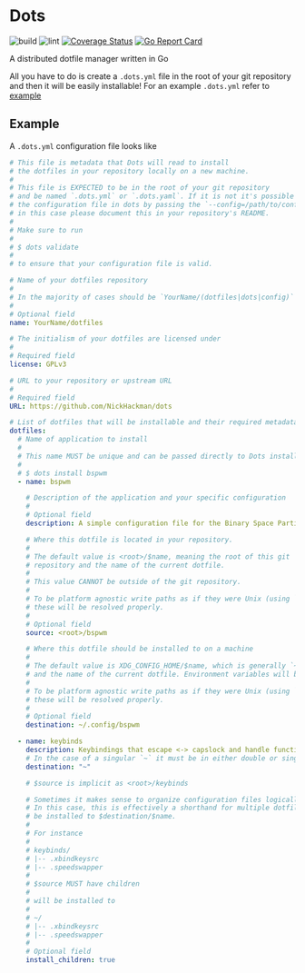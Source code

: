 # Dots

![build](https://github.com/NickHackman/dots/workflows/build/badge.svg)
![lint](https://github.com/NickHackman/dots/workflows/lint/badge.svg)
[![Coverage Status](https://coveralls.io/repos/github/NickHackman/dots/badge.svg?branch=master)](https://coveralls.io/github/NickHackman/dots?branch=master)
[![Go Report Card](https://goreportcard.com/badge/github.com/NickHackman/dots)](https://goreportcard.com/report/github.com/NickHackman/dots)

A distributed dotfile manager written in Go

All you have to do is create a `.dots.yml` file in the root of your git repository
and then it will be easily installable! For an example `.dots.yml` refer to [example](#example)

## Example

A `.dots.yml` configuration file looks like

```yaml
# This file is metadata that Dots will read to install
# the dotfiles in your repository locally on a new machine.
#
# This file is EXPECTED to be in the root of your git repository
# and be named `.dots.yml` or `.dots.yaml`. If it is not it's possible to set
# the configuration file in dots by passing the `--config=/path/to/config` flag,
# in this case please document this in your repository's README.
#
# Make sure to run
#
# $ dots validate
#
# to ensure that your configuration file is valid.

# Name of your dotfiles repository
#
# In the majority of cases should be `YourName/(dotfiles|dots|config)`
#
# Optional field
name: YourName/dotfiles

# The initialism of your dotfiles are licensed under
#
# Required field
license: GPLv3

# URL to your repository or upstream URL
#
# Required field
URL: https://github.com/NickHackman/dots

# List of dotfiles that will be installable and their required metadata
dotfiles:
  # Name of application to install
  #
  # This name MUST be unique and can be passed directly to Dots install.
  #
  # $ dots install bspwm
  - name: bspwm

    # Description of the application and your specific configuration
    #
    # Optional field
    description: A simple configuration file for the Binary Space Partition Window Manager

    # Where this dotfile is located in your repository.
    #
    # The default value is <root>/$name, meaning the root of this git
    # repository and the name of the current dotfile.
    #
    # This value CANNOT be outside of the git repository.
    #
    # To be platform agnostic write paths as if they were Unix (using `/` as the separator)
    # these will be resolved properly.
    #
    # Optional field
    source: <root>/bspwm

    # Where this dotfile should be installed to on a machine
    #
    # The default value is XDG_CONFIG_HOME/$name, which is generally `~/.config`
    # and the name of the current dotfile. Environment variables will be expanded.
    #
    # To be platform agnostic write paths as if they were Unix (using `/` as the separator)
    # these will be resolved properly.
    #
    # Optional field
    destination: ~/.config/bspwm

  - name: keybinds
    description: Keybindings that escape <-> capslock and handle function keys
    # In the case of a singular `~` it must be in either double or single quotes
    destination: "~"

    # $source is implicit as <root>/keybinds

    # Sometimes it makes sense to organize configuration files logically by directory.
    # In this case, this is effectively a shorthand for multiple dotfiles that will
    # be installed to $destination/$name.
    #
    # For instance
    #
    # keybinds/
    # |-- .xbindkeysrc
    # |-- .speedswapper
    #
    # $source MUST have children
    #
    # will be installed to
    #
    # ~/
    # |-- .xbindkeysrc
    # |-- .speedswapper
    #
    # Optional field
    install_children: true
```

